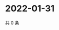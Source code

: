 # 2022-01-31

共 0 条

<!-- BEGIN WEIBO -->
<!-- 最后更新时间 Mon Jan 31 2022 22:10:33 GMT+0800 (China Standard Time) -->

<!-- END WEIBO -->
